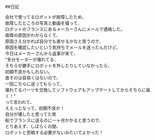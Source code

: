 ##日記

会社で使ってるロボットが故障したため、  
故障したところの写真と動画を撮って、  
ロボットのフランスにあるメーカーさんにメールで連絡した。  
故障の原因がわからなくて、  
原因さえ分かれば自分でも直せるかなと思うので、  
原因を確認したいという気持ちでメールを送ったんだけど、  
今日はメーカーさんから返事が来て、    
”多分モーターが壊れてる、  
そちらが勝手にロボットを外したりしていなかったら、  
初期不良かもしれない。  
直すのは容易くはないので、  
一回こちらに送ってもらって、  
壊れてるパーツを交換してソフトウェアもアップデートしてからそちらに届く！”  
って言われて、  
ええっとなって、初期不良か！  
自分が壊したと思ってた笑  
船でフランスに送るのに一ヶ月かかると思うので、  
とりあえず、しばらくの間、  
ロボットと苦戦する必要がないみたいでよかった！
